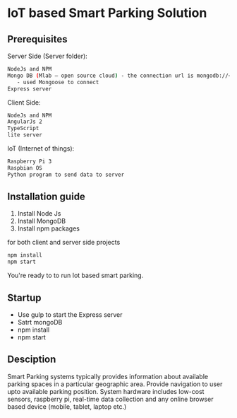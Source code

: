 # IoT based Smart Parking Solution

## Prerequisites

Server Side (Server folder):
```bash
NodeJs and NPM
Mongo DB (Mlab – open source cloud) - the connection url is mongodb://<username>:<password>@ds028559.mlab.com:28559/parkingonrent
   - used Mongoose to connect
Express server 
``` 

Client Side:
```bash
NodeJs and NPM
AngularJs 2
TypeScript
lite server
```

IoT (Internet of things):
```bash
Raspberry Pi 3 
Raspbian OS
Python program to send data to server 
```

## Installation guide
1) Install Node Js
2) Install MongoDB
3) Install npm packages

for both client and server side projects
```bash
npm install
npm start
```

You're ready to to run Iot based smart parking.

## Startup
* Use gulp to start the Express server
* Satrt mongoDB
* npm install
* npm start


## Desciption
Smart Parking systems typically provides information about available parking spaces in a particular geographic area. 
Provide navigation to user upto available parking position. 
System hardware includes low-cost sensors, raspberry pi,  real-time data collection and any online browser based device 
(mobile, tablet, laptop etc.)

